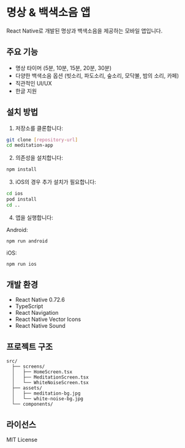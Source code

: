 # 명상 & 백색소음 앱

React Native로 개발된 명상과 백색소음을 제공하는 모바일 앱입니다.

## 주요 기능

- 명상 타이머 (5분, 10분, 15분, 20분, 30분)
- 다양한 백색소음 옵션 (빗소리, 파도소리, 숲소리, 모닥불, 밤의 소리, 카페)
- 직관적인 UI/UX
- 한글 지원

## 설치 방법

1. 저장소를 클론합니다:
```bash
git clone [repository-url]
cd meditation-app
```

2. 의존성을 설치합니다:
```bash
npm install
```

3. iOS의 경우 추가 설치가 필요합니다:
```bash
cd ios
pod install
cd ..
```

4. 앱을 실행합니다:

Android:
```bash
npm run android
```

iOS:
```bash
npm run ios
```

## 개발 환경

- React Native 0.72.6
- TypeScript
- React Navigation
- React Native Vector Icons
- React Native Sound

## 프로젝트 구조

```
src/
  ├── screens/
  │   ├── HomeScreen.tsx
  │   ├── MeditationScreen.tsx
  │   └── WhiteNoiseScreen.tsx
  ├── assets/
  │   ├── meditation-bg.jpg
  │   └── white-noise-bg.jpg
  └── components/
```

## 라이선스

MIT License 